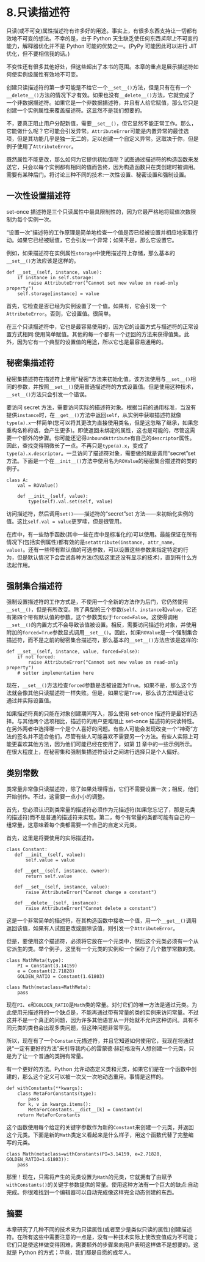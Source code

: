 # 8.只读描述符

只读(或不可变)属性描述符有许多好的用途。事实上，有很多东西支持让一切都有效地不可变的想法。不幸的是，由于 Python 天生缺乏使任何东西*实际上*不可变的能力，解释器优化并不是 Python 可能的优势之一。(PyPy 可能因此可以进行 JIT 优化，但不要相信我的话。)

不变性还有很多其他好处，但这些超出了本书的范围。本章的重点是展示描述符如何使实例级属性有效地不可变。

创建只读描述符的第一步可能是不给它一个`__set__()`方法，但是只有在有一个`__delete__()`方法的情况下才有效。如果也没有`__delete__()`方法，它就变成了一个非数据描述符。如果它是一个非数据描述符，并且有人给它赋值，那么它只是创建一个实例属性来覆盖描述符。这显然不是我们想要的。

不，要真正阻止用户分配新值，需要`__set__()`，但它显然不能正常工作。那么，它能做什么呢？它可能会引发异常。`AttributeError`可能是内置异常的最佳选项，但是其功能几乎是独一无二的，足以创建一个自定义异常。这取决于你，但是例子使用了`AttributeError`。

既然属性不能更改，那么如何为它提供初始值呢？试图通过描述符的构造函数来发送它，只会以每个实例都有相同的值而告终，因为构造函数只在类创建时被调用。需要有某种后门。将讨论三种不同的技术:一次性设置、秘密设置和强制设置。

## 一次性设置描述符

set-once 描述符是三个只读属性中最具限制性的，因为它最严格地将赋值次数限制为每个实例一次。

“设置一次”描述符的工作原理是简单地检查一个值是否已经被设置并相应地采取行动。如果它已经被赋值，它会引发一个异常；如果不是，那么它设置它。

例如，如果描述符在实例属性`storage`中使用描述符上存储，那么基本的`__set__()`方法应该是这样的。

```
def __set__(self, instance, value):
    if instance in self.storage:
        raise AttributeError("Cannot set new value on read-only property")
    self.storage[instance] = value

```

首先，它检查是否已经为实例设置了一个值。如果有，它会引发一个`AttributeError`。否则，它设置值。很简单。

在三个只读描述符中，它也是最容易使用的，因为它的设置方式与描述符的正常设置方式相同:使用简单赋值。其他的每一个都有一个迂回的方法来获得值集。此外，因为它有一个典型的设置值的用途，所以它也是最容易通用的。

## 秘密集描述符

秘密集描述符在描述符上使用“秘密”方法来初始化值。该方法使用与`__set__()`相同的参数，并按照`__set__()`使用普通描述符的方式设置值。但是使用这种技术，`__set__()`方法只会引发一个错误。

要访问 secret 方法，需要访问实际的描述符对象。根据当前的通用标准，当没有提供`instance`时，在`__get__()`方法中返回`self`，从实例中获取描述符就像`type(a).x`一样简单(您可以将其更改为直接使用类名，但是这忽略了继承，如果您重构名称的话，会产生更多)。即使返回未绑定的属性，这也是可能的，尽管这需要一个额外的步骤。你可能还记得`UnboundAttribute`有自己的`descriptor`属性。因此，查找变得稍微长了一点。不再只是`type(a).x`，变成了`type(a).x.descriptor`。一旦访问了描述符对象，需要做的就是调用“secret”set 方法。下面是一个在`__init__()`方法中使用名为`ROValue`的秘密集合描述符的类的例子。

```
class A:
    val = ROValue()

    def __init__(self, value):
        type(self).val.set(self, value)

```

访问描述符，然后调用`set()`——描述符的“secret”set 方法——来初始化实例的值。这比`self.val = value`更罗嗦，但是很管用。

在库中，有一些助手函数(其中一些在库中是标准化的)可以使用。最能保证在所有情况下(包括实例属性)都有效的是`setattribute(instance, attr_name, value)`。还有一些带有默认值的可选参数，可以设置这些参数来指定特定的行为，但是默认情况下会尝试各种方法(包括这里还没有显示的技术)，直到有什么方法起作用。

## 强制集合描述符

强制设置描述符的工作方式是，不使用一个全新的方法作为后门，它仍然使用`__set__()`，但是有所改变。除了典型的三个参数(`self`、`instance`和`value`，它还有第四个带有默认值的参数。这个参数类似于`forced=False`。这使得调用`__set__()`的内置方式不会导致该值被设置。相反，需要访问描述符对象，并使用附加的`forced=True`参数显式调用`__set__()`。因此，如果`ROValue`是一个强制集合描述符，而不是之前的秘密集合描述符，那么基本的`__set__()`方法应该是这样的:

```
def __set__(self, instance, value, forced=False):
    if not forced:
        raise AttributeError("Cannot set new value on read-only property")
    # setter implementation here

```

现在，`__set__()`方法检查`forced`参数是否被设置为`True`。如果不是，那么这个方法就会像其他只读描述符一样失败。但是，如果它是`True`，那么该方法知道让它通过并实际设置值。

如果描述符真的只能在对象创建期间写入，那么使用 set-once 描述符是最好的选择。与其他两个选项相比，描述符的用户更难阻止 set-once 描述符的只读特性。在另外两者中选择哪一个是个人喜好的问题。有些人可能会发现改变一个“神奇”方法的签名并不适合他们，尽管有些人可能喜欢不需要另一个方法。有些人实际上可能更喜欢其他方法，因为他们可能已经在使用了，如第 [11](11.html) 章中的一些示例所示。在很大程度上，在秘密集和强制集描述符设计之间进行选择只是个人偏好。

## 类别常数

类常量非常像只读描述符，除了如果处理得当，它们不需要设置一次；相反，他们开始创作。不过，这需要一点小小的调整。

首先，您必须认识到类常量的描述符必须作为元描述符(如果您忘记了，那是元类的描述符)而不是普通的描述符来实现。第二，每个有常量的类都可能有自己的一组常量，这意味着每个类都需要一个自己的自定义元类。

首先，这里是将要使用的实际描述符。

```
class Constant:
   def __init__(self, value):
       self.value = value

   def __get__(self, instance, owner):
       return self.value

   def __set__(self, instance, value):
       raise AttributeError("Cannot change a constant")

   def __delete__(self, instance):
       raise AttributeError("Cannot delete a constant")

```

这是一个非常简单的描述符，在其构造函数中接收一个值，用一个`__get__()`调用返回该值，如果有人试图更改或删除该值，则引发一个`AttributeError`。

但是，要使用这个描述符，必须将它放在一个元类中，然后这个元类必须有一个从它派生的类。举个例子，这里有一个元类的实例和一个保存了几个数学常数的类。

```
class MathMeta(type):
    PI = Constant(3.14159)
    e = Constant(2.71828)
    GOLDEN_RATIO = Constant(1.61803)

class Math(metaclass=MathMeta):
    pass

```

现在`PI`、`e`和`GOLDEN_RATIO`是`Math`类的常量。对付它们的唯一方法是通过元类。为此使用元描述符的一个缺点是，不能再通过带有常量的类的实例来访问常量。不过这并不是一个真正的问题，因为许多其他语言从一开始就不允许这种访问。具有不同元类的类也会出现多类问题，但这种问题非常罕见。

所以，现在有了一个`Constant`元描述符，并且它知道如何使用它，我现在将通过说“一定有更好的方法”来引导我内心的雷蒙德·赫廷格没有人想创建一个元类，只是为了让一个普通的类拥有常量。

有一个更好的方法。Python 允许动态定义类和元类，如果它们是在一个函数中创建的，那么这个定义可以被一次又一次地动态重用。事情是这样的。

```
def withConstants(**kwargs):
    class MetaForConstants(type):
        pass
    for k, v in kwargs.items():
        MetaForConstants.__dict__[k] = Constant(v)
    return MetaForConstants

```

这个函数使用每个给定的关键字参数作为新的`Constant`来创建一个元类，并返回这个元类。下面是新的`Math`类定义看起来是什么样子，用这个函数代替了完整编写的元类。

```
class Math(metaclass=withConstants(PI=3.14159, e=2.71828, GOLDEN_RATIO=1.61803)):
    pass

```

那里！现在，只需将产生的元类设置为`Math`的元类，它就拥有了由赋予`withConstants()`的关键字参数提供的常量。使用这种方法有一个巨大的缺点:自动完成。你很难找到一个编辑器可以自动完成像这样完全动态创建的东西。

## 摘要

本章研究了几种不同的技术来为只读属性(或者至少是类似只读的属性)创建描述符。在所有这些中需要注意的一点是，没有一种技术实际上使改变值成为不可能；它们只是使这样做变得困难，需要额外的步骤来向用户表明这样做不是想要的。这就是 Python 的方式；毕竟，我们都是自愿的成年人。